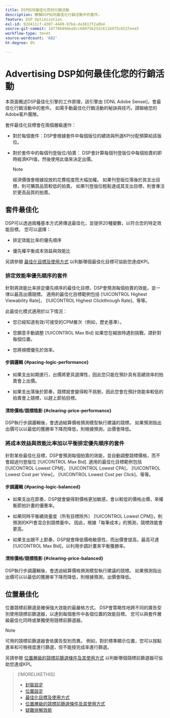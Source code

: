 ```yaml
---
title: DSP如何最佳化您的行銷活動
description: 瞭解DSP如何最佳化行銷活動中的套件。
feature: DSP Optimization
exl-id: 92d411cf-4307-4449-97b4-da3817f2a0b4
source-git-commit: 14f78b89dea8cc680756232c6116975c652feee5
workflow-type: tm+mt
source-wordcount: '682'
ht-degree: 0%

---
```


# Advertising DSP如何最佳化您的行銷活動

本頁面概述DSP最佳化引擎的工作原理，該引擎由 [!DNL Adobe Sensei]，會最佳化行銷活動中的套件。 如需手動最佳化行銷活動的秘訣與技巧，請聯絡您的Adobe客戶團隊。 <!-- add link to trading playbook if we add it to help -->

套件最佳化目標會在兩個層級運作：

* 對於每個套件：DSP會根據套件中每個版位的績效與所選KPI分配預算給該版位。

* 對於套件中的每個刊登版位/拍賣： DSP會計算每個刊登版位中每個拍賣的即時經濟KPI值，然後使用此值來決定出價。

   >[!NOTE]
   >
   >經濟價值會根據投放的花費程度而大幅加權。 如果刊登版位落後於其支出目標，則可購買品質較低的拍賣。 如果刊登版位輕鬆達成其支出目標，則會專注於更高品質的拍賣。

## 套件最佳化

DSP可以透過兩種基本方式將傳送最佳化，並提供20種變數，以符合您的特定效能目標。 您可以選擇：

* 排定效能比率的優先順序

* 優先權平衡成本效益與效能比

另請參閱 [最佳化目標及使用方式](optimization-goals.md) 以判斷哪個最佳化目標可協助您達成KPI。

### 排定效能率優先順序的套件

針對將效能比率排定優先順序的最佳化目標，DSP會預測每個拍賣的效能，並一律以最高出價競標。 適用的最佳化目標範例包括 [!UICONTROL Highest Viewability Rate]， [!UICONTROL Highest Clickthrough Rate]、等等。

此最佳化模式適用於以下情況：

* 您已經知道有效/可接受的CPM層次（例如，歷史基準）。

* 您願意手動調整 [!UICONTROL Max Bid] 如果您在縮放時遇到挑戰，請針對每個位置。

* 您將規模優先於效率。

#### 步調邏輯 {#pacing-logic-performance}

* 如果支出如期進行，出價將更具選擇性，因此您只能在預計具有高績效率的拍賣會上出價。

* 如果支出落後於節奏，競標就會變得較不挑剔，因此您會在預計效能率較低的拍賣會上競標，以趕上節拍目標。

#### 清除價格/競標陰影 {#clearing-price-performance}

DSP執行步調邏輯後，會透過結算價格預測模型執行建議的競標。 如果預測指出出價可以以最低的獲勝率下降而降低，則根據預測，出價會降低。

### 將成本效益與效能比率加以平衡排定優先順序的套件

針對某些最佳化目標，DSP會預測每個拍賣的效能，並自動調整競標價格，而不會超過刊登版位 [!UICONTROL Max Bid]. 適用的最佳化目標範例包括 [!UICONTROL Lowest CPM]， [!UICONTROL Lowest CPA]， [!UICONTROL Lowest Cost per View]， [!UICONTROL Lowest Cost per Click]、等等。

#### 步調邏輯 {#pacing-logic-balanced}

* 如果支出在節奏，DSP就會變得對價格更加敏感，會以較低的價格出價，來權衡節拍計畫的優惠率。

* 如果同時平衡績效量度（所有目標除外） [!UICONTROL Lowest CPM])，則預測的KPI會混合到競標量中。 因此，根據「每筆成本」的預測，競標效能會更高。

* 如果支出跟不上節奏，DSP就會降低價格敏感性，而出價會提高，最高可達 [!UICONTROL Max Bid]，以利用步調計畫來平衡獲勝率。

#### 清除價格/競標陰影 {#clearing-price-balanced}

DSP執行步調邏輯後，會透過結算價格預測模型執行建議的競標。 如果預測指出出價可以以最低的獲勝率下降而降低，則根據預測，出價會降低。

## 位置最佳化

位置競標前篩選是確保強大效能的最嚴格方式。 DSP會策略性地跨不同的廣告型別使用競標前篩選器，以達到每個套件中各個位置的效能目標。 您可以與套件層級最佳化同時或單獨使用競標前篩選器。

>[!NOTE]
>
>可用的競標前篩選器會依廣告型別而異。 例如，對於標準顯示位置，您可以按點進率和可檢視度進行篩選，但不能按完成率進行篩選。

另請參閱 [位置層級的競標前篩選條件及其使用方式](optimization-pre-bid-filters.md) 以判斷哪個競標前篩選器可協助您達成KPI。

>[!MORELIKETHIS]
>
>* [封裝設定](/help/dsp/campaign-management/packages/package-settings.md)
>* [位置設定](/help/dsp/campaign-management/placements/placement-settings.md)
>* [最佳化目標及使用方式](optimization-goals.md)
>* [位置層級的競標前篩選條件及其使用方式](optimization-pre-bid-filters.md)
>* [疑難排解效能](/help/dsp/optimization/troubleshooting-performance.md)

